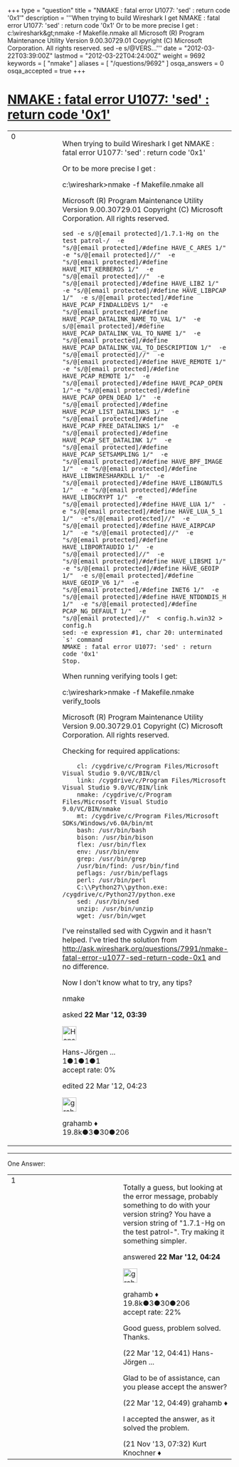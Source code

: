 +++
type = "question"
title = "NMAKE : fatal error U1077: &#x27;sed&#x27; : return code &#x27;0x1&#x27;"
description = '''When trying to build Wireshark I get NMAKE : fatal error U1077: &#x27;sed&#x27; : return code &#x27;0x1&#x27; Or to be more precise I get : c:&#92;wireshark&amp;gt;nmake -f Makefile.nmake all Microsoft (R) Program Maintenance Utility Version 9.00.30729.01 Copyright (C) Microsoft Corporation. All rights reserved. sed -e s/@VERS...'''
date = "2012-03-22T03:39:00Z"
lastmod = "2012-03-22T04:24:00Z"
weight = 9692
keywords = [ "nmake" ]
aliases = [ "/questions/9692" ]
osqa_answers = 0
osqa_accepted = true
+++

<div class="headNormal">

# [NMAKE : fatal error U1077: 'sed' : return code '0x1'](/questions/9692/nmake-fatal-error-u1077-sed-return-code-0x1)

</div>

<div id="main-body">

<div id="askform">

<table id="question-table" style="width:100%;"><colgroup><col style="width: 50%" /><col style="width: 50%" /></colgroup><tbody><tr class="odd"><td style="width: 30px; vertical-align: top"><div class="vote-buttons"><div id="post-9692-score" class="post-score" title="current number of votes">0</div><div id="favorite-count" class="favorite-count"></div></div></td><td><div id="item-right"><div class="question-body"><p>When trying to build Wireshark I get NMAKE : fatal error U1077: 'sed' : return code '0x1'</p><p>Or to be more precise I get :</p><p>c:\wireshark&gt;nmake -f Makefile.nmake all</p><p>Microsoft (R) Program Maintenance Utility Version 9.00.30729.01 Copyright (C) Microsoft Corporation. All rights reserved.</p><pre><code>sed -e s/@[email protected]/1.7.1-Hg on the test patrol-/  -e &quot;s/@[email protected]/#define HAVE_C_ARES 1/&quot;  -e &quot;s/@[email protected]//&quot;  -e &quot;s/@[email protected]/#define HAVE_MIT_KERBEROS 1/&quot;  -e &quot;s/@[email protected]//&quot;  -e &quot;s/@[email protected]/#define HAVE_LIBZ 1/&quot;  -e &quot;s/@[email protected]/#define HAVE_LIBPCAP 1/&quot;  -e s/@[email protected]/#define HAVE_PCAP_FINDALLDEVS 1/&quot;  -e &quot;s/@[email protected]/#define HAVE_PCAP_DATALINK_NAME_TO_VAL 1/&quot;  -e s/@[email protected]/#define HAVE_PCAP_DATALINK_VAL_TO_NAME 1/&quot;  -e &quot;s/@[email protected]/#define HAVE_PCAP_DATALINK_VAL_TO_DESCRIPTION 1/&quot;  -e &quot;s/@[email protected]//&quot;  -e &quot;s/@[email protected]/#define HAVE_REMOTE 1/&quot;  -e &quot;s/@[email protected]/#define HAVE_PCAP_REMOTE 1/&quot;  -e &quot;s/@[email protected]/#define HAVE_PCAP_OPEN 1/&quot;-e &quot;s/@[email protected]/#define HAVE_PCAP_OPEN_DEAD 1/&quot;  -e &quot;s/@[email protected]/#define HAVE_PCAP_LIST_DATALINKS 1/&quot;  -e &quot;s/@[email protected]/#define HAVE_PCAP_FREE_DATALINKS 1/&quot;  -e &quot;s/@[email protected]/#define HAVE_PCAP_SET_DATALINK 1/&quot;  -e &quot;s/@[email protected]/#define HAVE_PCAP_SETSAMPLING 1/&quot;  -e &quot;s/@[email protected]/#define HAVE_BPF_IMAGE 1/&quot;  -e &quot;s/@[email protected]/#define HAVE_LIBWIRESHARKDLL 1/&quot;  -e &quot;s/@[email protected]/#define HAVE_LIBGNUTLS 1/&quot;  -e &quot;s/@[email protected]/#define HAVE_LIBGCRYPT 1/&quot;  -e &quot;s/@[email protected]/#define HAVE_LUA 1/&quot;  -e &quot;s/@[email protected]/#define HAVE_LUA_5_1 1/&quot;  -e&quot;s/@[email protected]//&quot;  -e &quot;s/@[email protected]/#define HAVE_AIRPCAP 1/&quot;  -e &quot;s/@[email protected]//&quot;  -e &quot;s/@[email protected]/#define HAVE_LIBPORTAUDIO 1/&quot;  -e &quot;s/@[email protected]//&quot;  -e &quot;s/@[email protected]/#define HAVE_LIBSMI 1/&quot;  -e &quot;s/@[email protected]/#define HAVE_GEOIP 1/&quot;  -e s/@[email protected]/#define HAVE_GEOIP_V6 1/&quot;  -e &quot;s/@[email protected]/#define INET6 1/&quot;  -e &quot;s/@[email protected]/#define HAVE_NTDDNDIS_H 1/&quot;  -e &quot;s/@[email protected]/#define PCAP_NG_DEFAULT 1/&quot;  -e &quot;s/@[email protected]//&quot;  &lt; config.h.win32 &gt; config.h
sed: -e expression #1, char 20: unterminated `s&#39; command
NMAKE : fatal error U1077: &#39;sed&#39; : return code &#39;0x1&#39;
Stop.</code></pre><p>When running verifying tools I get:</p><p>c:\wireshark&gt;nmake -f Makefile.nmake verify_tools</p><p>Microsoft (R) Program Maintenance Utility Version 9.00.30729.01 Copyright (C) Microsoft Corporation. All rights reserved.</p><p>Checking for required applications:</p><pre><code>    cl: /cygdrive/c/Program Files/Microsoft Visual Studio 9.0/VC/BIN/cl
    link: /cygdrive/c/Program Files/Microsoft Visual Studio 9.0/VC/BIN/link
    nmake: /cygdrive/c/Program Files/Microsoft Visual Studio 9.0/VC/BIN/nmake
    mt: /cygdrive/c/Program Files/Microsoft SDKs/Windows/v6.0A/bin/mt
    bash: /usr/bin/bash
    bison: /usr/bin/bison
    flex: /usr/bin/flex
    env: /usr/bin/env
    grep: /usr/bin/grep
    /usr/bin/find: /usr/bin/find
    peflags: /usr/bin/peflags
    perl: /usr/bin/perl
    C:\\Python27\\python.exe: /cygdrive/c/Python27/python.exe
    sed: /usr/bin/sed
    unzip: /usr/bin/unzip
    wget: /usr/bin/wget</code></pre><p>I've reinstalled sed with Cygwin and it hasn't helped. I've tried the solution from <a href="http://ask.wireshark.org/questions/7991/nmake-fatal-error-u1077-sed-return-code-0x1">http://ask.wireshark.org/questions/7991/nmake-fatal-error-u1077-sed-return-code-0x1</a> and no difference.</p><p>Now I don't know what to try, any tips?</p></div><div id="question-tags" class="tags-container tags">nmake</div><div id="question-controls" class="post-controls"></div><div class="post-update-info-container"><div class="post-update-info post-update-info-user"><p>asked <strong>22 Mar '12, 03:39</strong></p><img src="https://secure.gravatar.com/avatar/47af2847d3c2019abf1673046f57cc8f?s=32&amp;d=identicon&amp;r=g" class="gravatar" width="32" height="32" alt="Hans-J%C3%B6rgen%20Gunnarsson&#39;s gravatar image" /><p>Hans-Jörgen ...<br />
<span class="score" title="1 reputation points">1</span><span title="1 badges"><span class="badge1">●</span><span class="badgecount">1</span></span><span title="1 badges"><span class="silver">●</span><span class="badgecount">1</span></span><span title="1 badges"><span class="bronze">●</span><span class="badgecount">1</span></span><br />
<span class="accept_rate" title="Rate of the user&#39;s accepted answers">accept rate:</span> <span title="Hans-Jörgen Gunnarsson has no accepted answers">0%</span></p></div><div class="post-update-info post-update-info-edited"><p>edited 22 Mar '12, 04:23</p><img src="https://secure.gravatar.com/avatar/d2a7e24ca66604c749c7c88c1da8ff78?s=32&amp;d=identicon&amp;r=g" class="gravatar" width="32" height="32" alt="grahamb&#39;s gravatar image" /><p>grahamb ♦<br />
<span class="score" title="19834 reputation points"><span>19.8k</span></span><span title="3 badges"><span class="badge1">●</span><span class="badgecount">3</span></span><span title="30 badges"><span class="silver">●</span><span class="badgecount">30</span></span><span title="206 badges"><span class="bronze">●</span><span class="badgecount">206</span></span></p></div></div><div id="comments-container-9692" class="comments-container"></div><div id="comment-tools-9692" class="comment-tools"></div><div class="clear"></div><div id="comment-9692-form-container" class="comment-form-container"></div><div class="clear"></div></div></td></tr></tbody></table>

------------------------------------------------------------------------

<div class="tabBar">

<span id="sort-top"></span>

<div class="headQuestions">

One Answer:

</div>

</div>

<span id="9694"></span>

<div id="answer-container-9694" class="answer accepted-answer">

<table style="width:100%;"><colgroup><col style="width: 50%" /><col style="width: 50%" /></colgroup><tbody><tr class="odd"><td style="width: 30px; vertical-align: top"><div class="vote-buttons"><div id="post-9694-score" class="post-score" title="current number of votes">1</div></div></td><td><div class="item-right"><div class="answer-body"><p>Totally a guess, but looking at the error message, probably something to do with your version string? You have a version string of "1.7.1-Hg on the test patrol-". Try making it something simpler.</p></div><div class="answer-controls post-controls"></div><div class="post-update-info-container"><div class="post-update-info post-update-info-user"><p>answered <strong>22 Mar '12, 04:24</strong></p><img src="https://secure.gravatar.com/avatar/d2a7e24ca66604c749c7c88c1da8ff78?s=32&amp;d=identicon&amp;r=g" class="gravatar" width="32" height="32" alt="grahamb&#39;s gravatar image" /><p>grahamb ♦<br />
<span class="score" title="19834 reputation points"><span>19.8k</span></span><span title="3 badges"><span class="badge1">●</span><span class="badgecount">3</span></span><span title="30 badges"><span class="silver">●</span><span class="badgecount">30</span></span><span title="206 badges"><span class="bronze">●</span><span class="badgecount">206</span></span><br />
<span class="accept_rate" title="Rate of the user&#39;s accepted answers">accept rate:</span> <span title="grahamb has 274 accepted answers">22%</span></p></div></div><div id="comments-container-9694" class="comments-container"><span id="9695"></span><div id="comment-9695" class="comment"><div id="post-9695-score" class="comment-score"></div><div class="comment-text"><p>Good guess, problem solved. Thanks.</p></div><div id="comment-9695-info" class="comment-info"><span class="comment-age">(22 Mar '12, 04:41)</span> Hans-Jörgen ...</div></div><span id="9696"></span><div id="comment-9696" class="comment"><div id="post-9696-score" class="comment-score"></div><div class="comment-text"><p>Glad to be of assistance, can you please accept the answer?</p></div><div id="comment-9696-info" class="comment-info"><span class="comment-age">(22 Mar '12, 04:49)</span> grahamb ♦</div></div><span id="27233"></span><div id="comment-27233" class="comment"><div id="post-27233-score" class="comment-score"></div><div class="comment-text"><p>I accepted the answer, as it solved the problem.</p></div><div id="comment-27233-info" class="comment-info"><span class="comment-age">(21 Nov '13, 07:32)</span> Kurt Knochner ♦</div></div></div><div id="comment-tools-9694" class="comment-tools"></div><div class="clear"></div><div id="comment-9694-form-container" class="comment-form-container"></div><div class="clear"></div></div></td></tr></tbody></table>

</div>

<div class="paginator-container-left">

</div>

</div>

</div>

